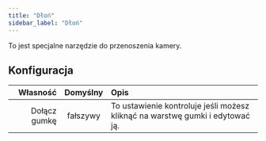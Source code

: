 ```yaml
---
title: "Dłoń"
sidebar_label: "Dłoń"
---
```



To jest specjalne narzędzie do przenoszenia kamery.

## Konfiguracja

|     Własność | Domyślny | Opis                                                                          |
| ------------:|:--------:|:----------------------------------------------------------------------------- |
| Dołącz gumkę | fałszywy | To ustawienie kontroluje jeśli możesz kliknąć na warstwę gumki i edytować ją. |
